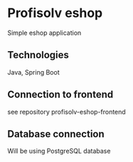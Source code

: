 # Profisolv eshop

Simple eshop application

## Technologies

Java, Spring Boot

## Connection to frontend

see repository profisolv-eshop-frontend

## Database connection

Will be using PostgreSQL database